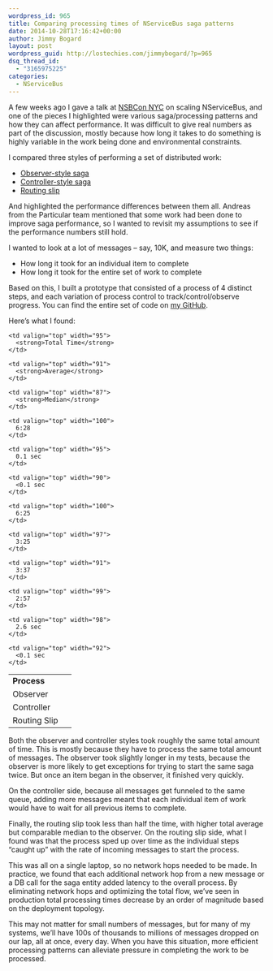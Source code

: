 ```yaml
---
wordpress_id: 965
title: Comparing processing times of NServiceBus saga patterns
date: 2014-10-28T17:16:42+00:00
author: Jimmy Bogard
layout: post
wordpress_guid: http://lostechies.com/jimmybogard/?p=965
dsq_thread_id:
  - "3165975225"
categories:
  - NServiceBus
---
```

A few weeks ago I gave a talk at [NSBCon NYC](https://skillsmatter.com/conferences/6223-nsbcon-nyc-2014) on scaling NServiceBus, and one of the pieces I highlighted were various saga/processing patterns and how they can affect performance. It was difficult to give real numbers as part of the discussion, mostly because how long it takes to do something is highly variable in the work being done and environmental constraints.

I compared three styles of performing a set of distributed work:

  * [Observer-style saga](http://lostechies.com/jimmybogard/2013/03/11/saga-implementation-patterns-observer/)
  * [Controller-style saga](http://lostechies.com/jimmybogard/2013/03/14/saga-implementation-patterns-controller/)
  * [Routing slip](http://lostechies.com/jimmybogard/2013/04/26/saga-alternatives-routing-slips/)

And highlighted the performance differences between them all. Andreas from the Particular team mentioned that some work had been done to improve saga performance, so I wanted to revisit my assumptions to see if the performance numbers still hold.

I wanted to look at a lot of messages – say, 10K, and measure two things:

  * How long it took for an individual item to complete
  * How long it took for the entire set of work to complete

Based on this, I built a prototype that consisted of a process of 4 distinct steps, and each variation of process control to track/control/observe progress. You can find the entire set of code on [my GitHub](https://github.com/jbogard/NSBPerf).

Here’s what I found:

<table cellspacing="0" cellpadding="2" width="374" border="0">
  <tr>
    <td valign="top" width="99">
      <strong>Process</strong>
    </td>
    
    <td valign="top" width="95">
      <strong>Total Time</strong>
    </td>
    
    <td valign="top" width="91">
      <strong>Average</strong>
    </td>
    
    <td valign="top" width="87">
      <strong>Median</strong>
    </td>
  </tr>
  
  <tr>
    <td valign="top" width="105">
      Observer
    </td>
    
    <td valign="top" width="100">
      6:28
    </td>
    
    <td valign="top" width="95">
      0.1 sec
    </td>
    
    <td valign="top" width="90">
      <0.1 sec
    </td>
  </tr>
  
  <tr>
    <td valign="top" width="107">
      Controller
    </td>
    
    <td valign="top" width="100">
      6:25
    </td>
    
    <td valign="top" width="97">
      3:25
    </td>
    
    <td valign="top" width="91">
      3:37
    </td>
  </tr>
  
  <tr>
    <td valign="top" width="108">
      Routing Slip
    </td>
    
    <td valign="top" width="99">
      2:57
    </td>
    
    <td valign="top" width="98">
      2.6 sec
    </td>
    
    <td valign="top" width="92">
      <0.1 sec
    </td>
  </tr>
</table>

Both the observer and controller styles took roughly the same total amount of time. This is mostly because they have to process the same total amount of messages. The observer took slightly longer in my tests, because the observer is more likely to get exceptions for trying to start the same saga twice. But once an item began in the observer, it finished very quickly.

On the controller side, because all messages get funneled to the same queue, adding more messages meant that each individual item of work would have to wait for all previous items to complete.

Finally, the routing slip took less than half the time, with higher total average but comparable median to the observer. On the routing slip side, what I found was that the process sped up over time as the individual steps “caught up” with the rate of incoming messages to start the process.

This was all on a single laptop, so no network hops needed to be made. In practice, we found that each additional network hop from a new message or a DB call for the saga entity added latency to the overall process. By eliminating network hops and optimizing the total flow, we’ve seen in production total processing times decrease by an order of magnitude based on the deployment topology.

This may not matter for small numbers of messages, but for many of my systems, we’ll have 100s of thousands to millions of messages dropped on our lap, all at once, every day. When you have this situation, more efficient processing patterns can alleviate pressure in completing the work to be processed.